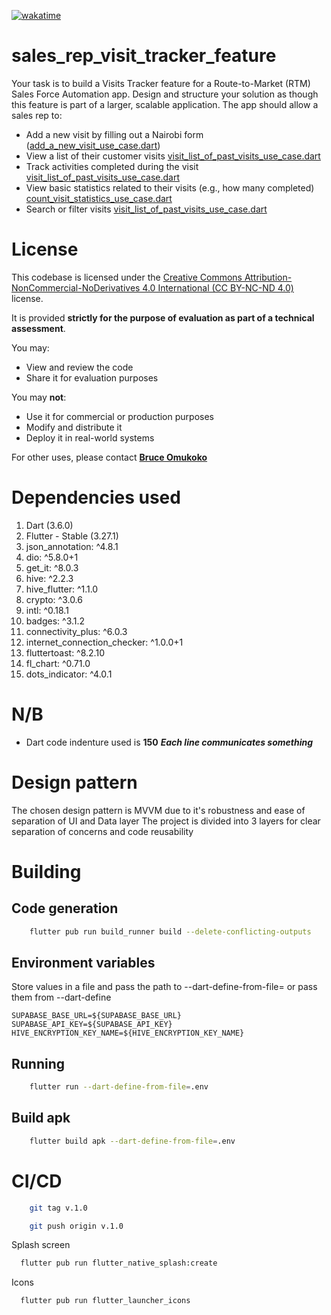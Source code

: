 [![wakatime](https://wakatime.com/badge/user/e508bec6-f1ed-42e9-a365-8c4e69c8dd19/project/cd2034a0-28f1-4885-858e-a6c53b6d69ca.svg)](https://wakatime.com/badge/user/e508bec6-f1ed-42e9-a365-8c4e69c8dd19/project/cd2034a0-28f1-4885-858e-a6c53b6d69ca)

# sales_rep_visit_tracker_feature

Your task is to build a Visits Tracker feature for a Route-to-Market (RTM) Sales Force
Automation app. Design and structure your solution as though this feature is part of a
larger, scalable application.
The app should allow a sales rep to:

* Add a new visit by filling out a
 Nairobi form ([add_a_new_visit_use_case.dart](lib/domain/use_cases/visit/add_a_new_visit_use_case.dart))
* View a list of their customer
  visits [visit_list_of_past_visits_use_case.dart](lib/domain/use_cases/visit/visit_list_of_past_visits_use_case.dart)
* Track activities completed during the
  visit [visit_list_of_past_visits_use_case.dart](lib/domain/use_cases/visit/visit_list_of_past_visits_use_case.dart)
* View basic statistics related to their visits (e.g., how many
  completed) [count_visit_statistics_use_case.dart](lib/domain/use_cases/visit/count_visit_statistics_use_case.dart)
* Search or filter
  visits [visit_list_of_past_visits_use_case.dart](lib/domain/use_cases/visit/visit_list_of_past_visits_use_case.dart)

# License

This codebase is licensed under
the [Creative Commons Attribution-NonCommercial-NoDerivatives 4.0 International (CC BY-NC-ND 4.0)](https://creativecommons.org/licenses/by-nc-nd/4.0/)
license.

It is provided **strictly for the purpose of evaluation as part of a technical assessment**.

You may:

- View and review the code
- Share it for evaluation purposes

You may **not**:

- Use it for commercial or production purposes
- Modify and distribute it
- Deploy it in real-world systems

For other uses, please contact [**Bruce Omukoko**](https://bruc3balo.github.io)

# Dependencies used

1. Dart (3.6.0)
2. Flutter - Stable (3.27.1)
3. json_annotation: ^4.8.1
4. dio: ^5.8.0+1
5. get_it: ^8.0.3
6. hive: ^2.2.3
7. hive_flutter: ^1.1.0
8. crypto: ^3.0.6
9. intl: ^0.18.1
10. badges: ^3.1.2
11. connectivity_plus: ^6.0.3
12. internet_connection_checker: ^1.0.0+1
13. fluttertoast: ^8.2.10
14. fl_chart: ^0.71.0
15. dots_indicator: ^4.0.1

# N/B
* Dart code indenture used is **150** **_Each line communicates something_**

# Design pattern

The chosen design pattern is MVVM due to it's robustness and ease of separation of UI and Data layer
The project is divided into 3 layers for clear separation of concerns and code reusability

# Building

## Code generation
```bash
    flutter pub run build_runner build --delete-conflicting-outputs
```

## Environment variables
Store values in a file and pass the path to --dart-define-from-file= or pass them from --dart-define
```properties
SUPABASE_BASE_URL=${SUPABASE_BASE_URL}
SUPABASE_API_KEY=${SUPABASE_API_KEY}
HIVE_ENCRYPTION_KEY_NAME=${HIVE_ENCRYPTION_KEY_NAME}
```

## Running
```bash
    flutter run --dart-define-from-file=.env
```

## Build apk
```bash
    flutter build apk --dart-define-from-file=.env
```

# CI/CD
```bash
    git tag v.1.0
```

```bash
    git push origin v.1.0
```

Splash screen
```bash
  flutter pub run flutter_native_splash:create
```

Icons
```bash
  flutter pub run flutter_launcher_icons
```